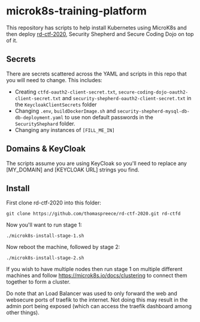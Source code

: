 # microk8s-training-platform

This repository has scripts to help install Kubernetes using MicroK8s and then deploy [rd-ctf-2020](https://github.com/thomaspreece/rd-ctf-2020), Security Shepherd and Secure Coding Dojo on top of it.

## Secrets
There are secrets scattered across the YAML and scripts in this repo that you will need to change. This includes:

- Creating `ctfd-oauth2-client-secret.txt`, `secure-coding-dojo-oauth2-client-secret.txt` and `security-shepherd-oauth2-client-secret.txt` in the `KeycloakClientSecrets` folder
- Changing `.env`, `buildDockerImage.sh` and `security-shepherd-mysql-db-db-deployment.yaml` to use non default passwords in the `SecurityShephard` folder.
- Changing any instances of `[FILL_ME_IN]`

## Domains & KeyCloak
The scripts assume you are using KeyCloak so you'll need to replace any [MY_DOMAIN] and [KEYCLOAK URL] strings you find.

## Install
First clone rd-ctf-2020 into this folder:
```
git clone https://github.com/thomaspreece/rd-ctf-2020.git rd-ctfd
```
Now you'll want to run stage 1:
```
./microk8s-install-stage-1.sh
```

Now reboot the machine, followed by stage 2:
```
./microk8s-install-stage-2.sh
```

If you wish to have multiple nodes then run stage 1 on multiple different machines and follow https://microk8s.io/docs/clustering to connect them together to form a cluster.

Do note that an Load Balancer was used to only forward the web and websecure ports of traefik to the internet. Not doing this may result in the admin port being exposed (which can access the traefik dashboard among other things).
